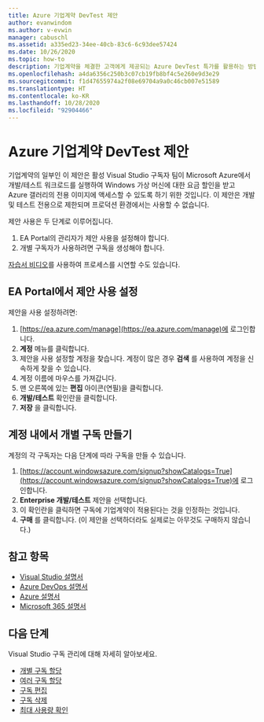 ```yaml
---
title: Azure 기업계약 DevTest 제안
author: evanwindom
ms.author: v-evwin
manager: cabuschl
ms.assetid: a335ed23-34ee-40cb-83c6-6c93dee57424
ms.date: 10/26/2020
ms.topic: how-to
description: 기업계약을 체결한 고객에게 제공되는 Azure DevTest 특가를 활용하는 방법을 알아봅니다.
ms.openlocfilehash: a4da6356c250b3c07cb19fb8bf4c5e260e9d3e29
ms.sourcegitcommit: f1d47655974a2f08e69704a9a0c46cb007e51589
ms.translationtype: HT
ms.contentlocale: ko-KR
ms.lasthandoff: 10/28/2020
ms.locfileid: "92904466"
---
```

# <a name="azure-enterprise-agreement-devtest-offer"></a>Azure 기업계약 DevTest 제안

기업계약의 일부인 이 제안은 활성 Visual Studio 구독자 팀이 Microsoft Azure에서 개발/테스트 워크로드를 실행하여 Windows 가상 머신에 대한 요금 할인을 받고 Azure 갤러리의 전용 이미지에 액세스할 수 있도록 하기 위한 것입니다. 이 제안은 개발 및 테스트 전용으로 제한되며 프로덕션 환경에서는 사용할 수 없습니다.  

제안 사용은 두 단계로 이루어집니다.
1. EA Portal의 관리자가 제안 사용을 설정해야 합니다.
2. 개별 구독자가 사용하려면 구독을 생성해야 합니다. 

[자습서 비디오](https://channel9.msdn.com/blogs/EA.Azure.com/Enabling-and-Creating-EA-DevTest-Subscriptions-through-the-EA-Portal)를 사용하여 프로세스를 시연할 수도 있습니다.  

## <a name="enable-offers-in-the-ea-portal"></a>EA Portal에서 제안 사용 설정
제안을 사용 설정하려면:
1. [https://ea.azure.com/manage](https://ea.azure.com/manage)에 로그인합니다.
0. **계정** 메뉴를 클릭합니다.
0. 제안을 사용 설정할 계정을 찾습니다.  계정이 많은 경우 **검색** 를 사용하여 계정을 신속하게 찾을 수 있습니다. 
0. 계정 이름에 마우스를 가져갑니다. 
0. 맨 오른쪽에 있는 **편집** 아이콘(연필)을 클릭합니다. 
0. **개발/테스트** 확인란을 클릭합니다.
0. **저장** 을 클릭합니다.

## <a name="create-individual-subscriptions-within-the-account"></a>계정 내에서 개별 구독 만들기
계정의 각 구독자는 다음 단계에 따라 구독을 만들 수 있습니다.
1. [https://account.windowsazure.com/signup?showCatalogs=True](https://account.windowsazure.com/signup?showCatalogs=True)에 로그인합니다.
0. **Enterprise 개발/테스트** 제안을 선택합니다.
0. 이 확인란을 클릭하면 구독에 기업계약이 적용된다는 것을 인정하는 것입니다. 
0. **구매** 를 클릭합니다.  (이 제안을 선택하더라도 실제로는 아무것도 구매하지 않습니다.)

## <a name="see-also"></a>참고 항목
- [Visual Studio 설명서](/visualstudio/)
- [Azure DevOps 설명서](/azure/devops/)
- [Azure 설명서](/azure/)
- [Microsoft 365 설명서](/microsoft-365/)

## <a name="next-steps"></a>다음 단계
Visual Studio 구독 관리에 대해 자세히 알아보세요.
- [개별 구독 할당](assign-license.md)
- [여러 구독 할당](assign-license-bulk.md)
- [구독 편집](edit-license.md)
- [구독 삭제](delete-license.md)
- [최대 사용량 확인](maximum-usage.md)